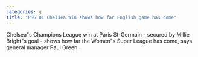 ```yaml
---
categories: g
title: "PSG 01 Chelsea Win shows how far English game has come"
---
```

Chelsea"s Champions League win at Paris St-Germain - secured by Millie Bright"s goal - shows how far the Women"s Super League has come, says general manager Paul Green.